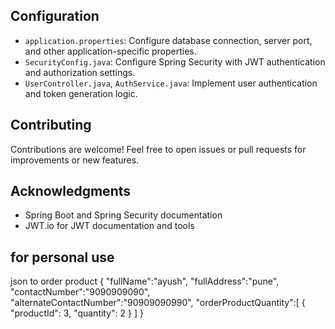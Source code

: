 
## Configuration

- `application.properties`: Configure database connection, server port, and other application-specific properties.
- `SecurityConfig.java`: Configure Spring Security with JWT authentication and authorization settings.
- `UserController.java`, `AuthService.java`: Implement user authentication and token generation logic.



## Contributing

Contributions are welcome! Feel free to open issues or pull requests for improvements or new features.


## Acknowledgments

- Spring Boot and Spring Security documentation
- JWT.io for JWT documentation and tools


## for personal use
json to order product 
{
    "fullName":"ayush",
    "fullAddress":"pune",
    "contactNumber":"9090909090",
    "alternateContactNumber":"90909090990",
    "orderProductQuantity":[
        {
        "productId": 3,
        "quantity": 2
        }
    ]
}
